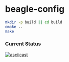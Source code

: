 # beagle-config

```bash
mkdir -p build || cd build
cmake ..
make
```

### Current Status
[![asciicast](https://asciinema.org/a/g68rdFLFRJeo32IwLxf69Sjqf.svg)](https://asciinema.org/a/g68rdFLFRJeo32IwLxf69Sjqf)